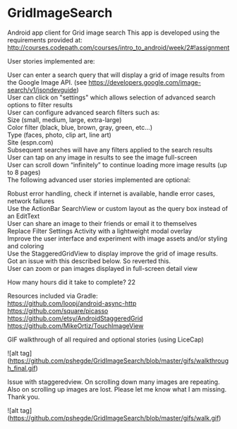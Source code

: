 # GridImageSearch
Android app client for Grid image search
This app is developed using the requirements provided at: http://courses.codepath.com/courses/intro_to_android/week/2#!assignment

User stories implemented are:

User can enter a search query that will display a grid of image results from the Google Image API. (see https://developers.google.com/image-search/v1/jsondevguide)<br>
User can click on "settings" which allows selection of advanced search options to filter results<br>
User can configure advanced search filters such as:<br>
Size (small, medium, large, extra-large)<br>
Color filter (black, blue, brown, gray, green, etc...)<br>
Type (faces, photo, clip art, line art)<br>
Site (espn.com)<br>
Subsequent searches will have any filters applied to the search results<br>
User can tap on any image in results to see the image full-screen<br>
User can scroll down “infinitely” to continue loading more image results (up to 8 pages)<br>
The following advanced user stories implemented are optional:

Robust error handling, check if internet is available, handle error cases, network failures<br>
Use the ActionBar SearchView or custom layout as the query box instead of an EditText<br>
User can share an image to their friends or email it to themselves<br>
Replace Filter Settings Activity with a lightweight modal overlay<br>
Improve the user interface and experiment with image assets and/or styling and coloring<br>
Use the StaggeredGridView to display improve the grid of image results. Got an issue with this described below. So reverted this.<br>
User can zoom or pan images displayed in full-screen detail view<br>

How many hours did it take to complete? 22<br>

Resources included via Gradle:<br>
https://github.com/loopj/android-async-http<br>
https://github.com/square/picasso<br>
https://github.com/etsy/AndroidStaggeredGrid<br>
https://github.com/MikeOrtiz/TouchImageView<br>

GIF walkthrough of all required and optional stories (using LiceCap)<br>


![alt tag] (https://github.com/pshegde/GridImageSearch/blob/master/gifs/walkthrough_final.gif)


Issue with staggeredview. On scrolling down many images are repeating. Also on scrolling up images are lost. Please let me know what I am missing. Thank you.

![alt tag] (https://github.com/pshegde/GridImageSearch/blob/master/gifs/walk.gif)

